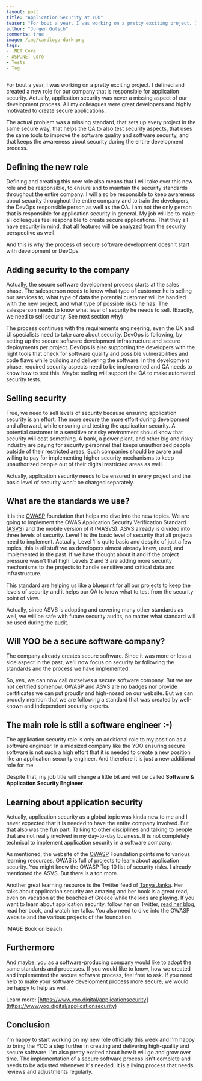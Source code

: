 ```yaml
---
layout: post
title: "Application Security at YOO"
teaser: "For bout a year, I was working on a pretty exciting project. I defined and created a new role for our company that is responsible for application security. This also means that I will take over this new role and to be responsible, to ensure and to maintain the security standards throughout the entire company. " 
author: "Jürgen Gutsch"
comments: true
image: /img/cardlogo-dark.png
tags: 
- .NET Core
- ASP.NET Core
- Tests
- Tag
---
```


For bout a year, I was working on a pretty exciting project. I defined and created a new role for our company that is responsible for application security. Actually, application security was never a missing aspect of our development process. All my colleagues were great developers and highly motivated to create secure applications. 

The actual problem was a missing standard, that sets up every project in the same secure way, that helps the QA to also test security aspects, that uses the same tools to improve the software quality and software security, and that keeps the awareness about security during the entire development process.

## Defining the new role

Defining and creating this new role also means that I will take over this new role and be responsible, to ensure and to maintain the security standards throughout the entire company. I will also be responsible to keep awareness about security throughout the entire company and to train the developers, the DevOps responsible person as well as the QA. I am not the only person that is responsible for application security in general. My job will be to make all colleagues feel responsible to create secure applications. That they all have security in mind, that all features will be analyzed from the security perspective as well.

And this is why the process of secure software development doesn't start with development or DevOps. 

## Adding security to the company

Actually, the secure software development process starts at the sales phase. The salesperson needs to know what type of customer he is selling our services to, what type of data the potential customer will be handled with the new project, and what type of possible risks he has. The salesperson needs to know what level of security he needs to sell. (Exactly, we need to sell security. See next section why)

The process continues with the requirements engineering, even the UX and UI specialists need to take care about security. DevOps is following, by setting up the secure software development infrastructure and secure deployments per project. DevOps is also supporting the developers with the right tools that check for software quality and possible vulnerabilities and code flaws while building and delivering the software. In the development phase, required security aspects need to be implemented and QA needs to know how to test this. Maybe tooling will support the QA to make automated security tests.

## Selling security

True, we need to sell levels of security because ensuring application security is an effort. The more secure the more effort during development and afterward, while ensuring and testing the application security. A potential customer in a sensitive or risky environment should know that security will cost something. A bank, a power plant, and other big and risky industry are paying for security personnel that keeps unauthorized people outside of their restricted areas. Such companies should be aware and willing to pay for implementing higher security mechanisms to keep unauthorized people out of their digital restricted areas as well.

Actually, application security needs to be ensured in every project and the basic level of security won't be charged separately.

## What are the standards we use?

It is the [OWASP](https://owasp.org) foundation that helps me dive into the new topics. We are going to implement the OWAS Application Security Verification Standard ([ASVS](https://owasp.org/www-project-application-security-verification-standard/)) and the mobile version of it (MASVS). ASVS already is divided into three levels of security. Level 1 is the basic level of security that all projects need to implement. Actually, Level 1 is quite basic and despite of just a few topics, this is all stuff we as developers almost already knew, used, and implemented in the past. If we have thought about it and if the project pressure wasn't that high. Levels 2 and 3 are adding more security mechanisms to the projects to handle sensitive and critical data and infrastructure.

This standard are helping us like a blueprint for all our projects to keep the levels of security and it helps our QA to know what to test from the security point of view.

Actually, since ASVS is adopting and covering many other standards as well, we will be safe with future security audits, no matter what standard will be used during the audit.

## Will YOO be a secure software company?

The company already creates secure software. Since it was more or less a side aspect in the past, we'll now focus on security by following the standards and the process we have implemented.

So, yes, we can now call ourselves a secure software company. But we are not certified somehow. OWASP and ASVS are no badges nor provide certificates we can put proudly and high-nosed on our website. But we can proudly mention that we are following a standard that was created by well-known and independent security experts.

## The main role is still a software engineer :-)

The application security role is only an additional role to my position as a software engineer. In a midsized company like the YOO ensuring secure software is not such a high effort that it is needed to create a new position like an application security engineer. And therefore it is just a new additional role for me. 

Despite that, my job title will change a little bit and will be called **Software & Application Security Engineer**.

## Learning about application security

Actually, application security as a global topic was kinda new to me and I never expected that it is needed to have the entire company involved. But that also was the fun part: Talking to other disciplines and talking to people that are not really involved in my day-to-day business. It is not completely technical to implement application security in a software company.

As mentioned, the website of the [OWASP](https://owasp.org) Foundation points me to various learning resources. OWAS is full of projects to learn about application security. You might know the OWASP Top 10 list of security risks. I already mentioned the ASVS. But there is a ton more.

Another great learning resource is the Twitter feed of [Tanya Janka](https://twitter.com/shehackspurple). Her talks about application security are amazing and her book is a great read, even on vacation at the beaches of Greece while the kids are playing. If you want to learn about application security, follow her on Twitter, [read her blog](https://shehackspurple.ca), read her book, and watch her talks. You also need to dive into the OWASP website and the various projects of the foundation.

IMAGE Book on Beach 

## Furthermore

And maybe, you as a software-producing company would like to adopt the same standards and processes. If you would like to know, how we created and implemented the secure software process, feel free to ask. If you need help to make your software development process more secure, we would be happy to help as well.

Learn more: [https://www.yoo.digital/applicationsecurity](https://www.yoo.digital/applicationsecurity)

## Conclusion

I'm happy to start working on my new role officially this week and I'm happy to bring the YOO a step further in creating and delivering high-quality and secure software. I'm also pretty excited about how it will go and grow over time. The implementation of a secure software process isn't complete and needs to be adjusted whenever it's needed. It is a living process that needs reviews and adjustments regularly.
